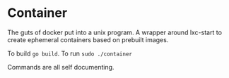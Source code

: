 Container
=========

The guts of docker put into a unix program. A wrapper around lxc-start to create ephemeral containers based on prebuilt images.

To build `go build`.
To run `sudo ./container`

Commands are all self documenting.
